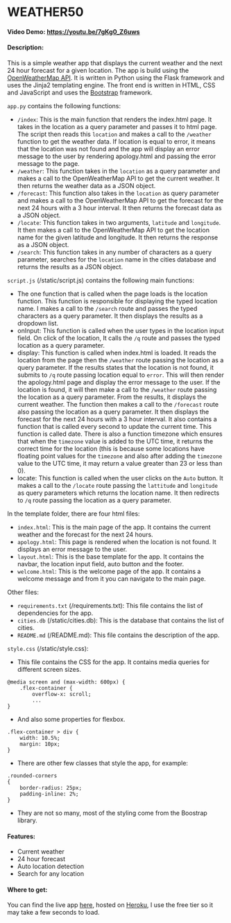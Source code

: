 # WEATHER50
#### Video Demo: <https://youtu.be/7gKg0_Z6uws>
#### Description:
This is a simple weather app that displays the current weather and the next 24 hour forecast for a given location. The app is build using the [OpenWeatherMap API](https://openweathermap.org/api). It is written in Python using the Flask framework and uses the Jinja2 templating engine. The front end is written in HTML, CSS and JavaScript and uses the [Bootstrap](https://getbootstrap.com/docs/5.2/getting-started/introduction/) framework.

`app.py` contains the following functions:

- `/index`: This is the main function that renders the index.html page. It takes in the location as a query parameter and passes it to html page. The script then reads this `location` and makes a call to the `/weather` function to get the weather data. If location is equal to error, it means that the location was not found and the app will display an error message to the user by
rendering apology.html and passing the error message to the page.
- `/weather`: This function takes in the `location` as a query parameter and makes a call to the OpenWeatherMap API to get the current weather. It then returns the weather data as a JSON object.
- `/forecast`: This function also takes in the `location` as query parameter and makes a call to the OpenWeatherMap API to get the forecast for the next 24 hours with a 3 hour interval. It then returns the forecast data as a JSON object.
- `/locate`: This function takes in two arguments, `latitude` and `longitude`. It then makes a call to the OpenWeatherMap API to get the location name for the given latitude and longitude. It then returns the response as a JSON object.
- `/search`: This function takes in any number of characters as a query parameter, searches for the `location` name in the cities database and returns the results as a JSON object.

`script.js` (/static/script.js) contains the following main functions:

- The one function that is called when the page loads is the location function. This function is responsible for displaying the typed location name. I makes a call to the `/search` route and passes the typed characters as a query parameter. It then displays the results as a dropdown list.
- onInput: This function is called when the user types in the location input field. On click of the location, It calls the `/q` route and passes the typed location as a query parameter.
- display: This function is called when index.html is loaded. It reads the location from the page then the `/weather` route passing the location as a query parameter. If the results states that the location is not found, it submits to `/q` route passing location equal to `error`. This will then render the apology.html page and display the error message to the user. If the location is found, it will then make a call to the `/weather` route passing the location as a query parameter. From the results, it displays the current weather. The function then makes a call to the `/forecast` route also passing the location as a query parameter. It then displays the forecast for the next 24 hours with a 3 hour interval. It also contains a function that is called every second to update the current time. This function is called date. There is also a function timezone which ensures that when the `timezone` value is added to the UTC time, it returns the correct time for the location (this is because some locations have floating point values for the `timezone` and also after adding the `timezone` value to the UTC time, it may return a value greater than 23 or less than 0).
- locate: This function is called when the user clicks on the `Auto` button. It makes a call to the `/locate` route passing the `lattitude` and `longitude` as query parameters which returns the location name. It then redirects to `/q` route passing the location as a query parameter.

In the template folder, there are four html files:
- `index.html`: This is the main page of the app. It contains the current weather and the forecast for the next 24 hours.
- `apology.html`: This page is rendered when the location is not found. It displays an error message to the user.
- `layout.html`: This is the base template for the app. It contains the navbar, the location input field, auto button and the footer.
- `welcome.html`: This is the welcome page of the app. It contains a welcome message and from it you can navigate to the main page.

Other files:
- `requirements.txt` (/requirements.txt): This file contains the list of dependencies for the app.
- `cities.db` (/static/cities.db): This is the database that contains the list of cities.
- `README.md` (/README.md): This file contains the description of the app.

`style.css` (/static/style.css):
- This file contains the CSS for the app. It contains media queries for different screen sizes.
```
@media screen and (max-width: 600px) {
    .flex-container {
        overflow-x: scroll;
        ...
}
```

- And also some properties for flexbox.
```
.flex-container > div {
    width: 10.5%;
    margin: 10px;
}
```

- There are other few classes that style the app, for example:
```
.rounded-corners
{
    border-radius: 25px;
    padding-inline: 2%;
}
```
- They are not so many, most of the styling come from the Boostrap library.

#### Features:
- Current weather
- 24 hour forecast
- Auto location detection
- Search for any location

#### Where to get:
You can find the live app [here](https://TODO), hosted on [Heroku](https://TODO), I use the free tier so it may take a few seconds to load.
